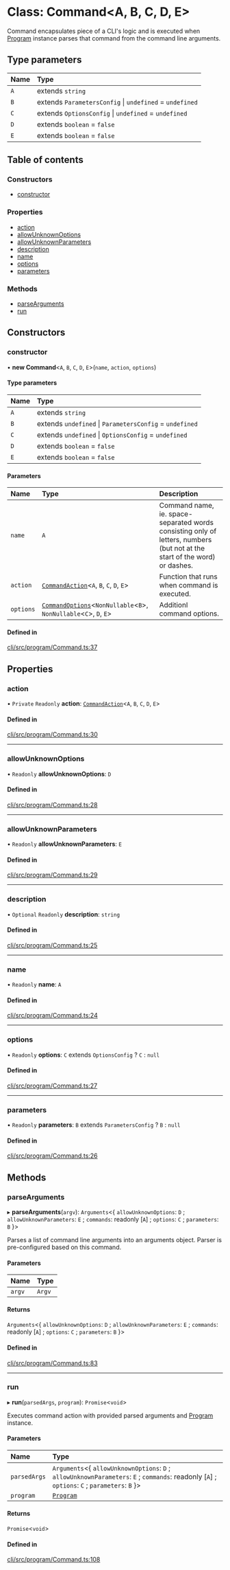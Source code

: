 # Class: Command<A, B, C, D, E\>

Command encapsulates piece of a CLI's logic and is executed when [Program](Program.md) instance
parses that command from the command line arguments.

## Type parameters

| Name | Type                                                    |
| :--- | :------------------------------------------------------ |
| `A`  | extends `string`                                        |
| `B`  | extends `ParametersConfig` \| `undefined` = `undefined` |
| `C`  | extends `OptionsConfig` \| `undefined` = `undefined`    |
| `D`  | extends `boolean` = `false`                             |
| `E`  | extends `boolean` = `false`                             |

## Table of contents

### Constructors

- [constructor](Command.md#constructor)

### Properties

- [action](Command.md#action)
- [allowUnknownOptions](Command.md#allowunknownoptions)
- [allowUnknownParameters](Command.md#allowunknownparameters)
- [description](Command.md#description)
- [name](Command.md#name)
- [options](Command.md#options)
- [parameters](Command.md#parameters)

### Methods

- [parseArguments](Command.md#parsearguments)
- [run](Command.md#run)

## Constructors

### constructor

• **new Command**<`A`, `B`, `C`, `D`, `E`\>(`name`, `action`, `options`)

#### Type parameters

| Name | Type                                                    |
| :--- | :------------------------------------------------------ |
| `A`  | extends `string`                                        |
| `B`  | extends `undefined` \| `ParametersConfig` = `undefined` |
| `C`  | extends `undefined` \| `OptionsConfig` = `undefined`    |
| `D`  | extends `boolean` = `false`                             |
| `E`  | extends `boolean` = `false`                             |

#### Parameters

| Name      | Type                                                                                                 | Description                                                                                                               |
| :-------- | :--------------------------------------------------------------------------------------------------- | :------------------------------------------------------------------------------------------------------------------------ |
| `name`    | `A`                                                                                                  | Command name, ie. space-separated words consisting only of letters, numbers (but not at the start of the word) or dashes. |
| `action`  | [`CommandAction`](../README.md#commandaction)<`A`, `B`, `C`, `D`, `E`\>                              | Function that runs when command is executed.                                                                              |
| `options` | [`CommandOptions`](../README.md#commandoptions)<`NonNullable`<`B`\>, `NonNullable`<`C`\>, `D`, `E`\> | Additionl command options.                                                                                                |

#### Defined in

[cli/src/program/Command.ts:37](https://github.com/jakubmazanec/js-tools/blob/07ff4d8/packages/cli/src/program/Command.ts#L37)

## Properties

### action

• `Private` `Readonly` **action**: [`CommandAction`](../README.md#commandaction)<`A`, `B`, `C`, `D`,
`E`\>

#### Defined in

[cli/src/program/Command.ts:30](https://github.com/jakubmazanec/js-tools/blob/07ff4d8/packages/cli/src/program/Command.ts#L30)

---

### allowUnknownOptions

• `Readonly` **allowUnknownOptions**: `D`

#### Defined in

[cli/src/program/Command.ts:28](https://github.com/jakubmazanec/js-tools/blob/07ff4d8/packages/cli/src/program/Command.ts#L28)

---

### allowUnknownParameters

• `Readonly` **allowUnknownParameters**: `E`

#### Defined in

[cli/src/program/Command.ts:29](https://github.com/jakubmazanec/js-tools/blob/07ff4d8/packages/cli/src/program/Command.ts#L29)

---

### description

• `Optional` `Readonly` **description**: `string`

#### Defined in

[cli/src/program/Command.ts:25](https://github.com/jakubmazanec/js-tools/blob/07ff4d8/packages/cli/src/program/Command.ts#L25)

---

### name

• `Readonly` **name**: `A`

#### Defined in

[cli/src/program/Command.ts:24](https://github.com/jakubmazanec/js-tools/blob/07ff4d8/packages/cli/src/program/Command.ts#L24)

---

### options

• `Readonly` **options**: `C` extends `OptionsConfig` ? `C` : `null`

#### Defined in

[cli/src/program/Command.ts:27](https://github.com/jakubmazanec/js-tools/blob/07ff4d8/packages/cli/src/program/Command.ts#L27)

---

### parameters

• `Readonly` **parameters**: `B` extends `ParametersConfig` ? `B` : `null`

#### Defined in

[cli/src/program/Command.ts:26](https://github.com/jakubmazanec/js-tools/blob/07ff4d8/packages/cli/src/program/Command.ts#L26)

## Methods

### parseArguments

▸ **parseArguments**(`argv`): `Arguments`<{ `allowUnknownOptions`: `D` ; `allowUnknownParameters`:
`E` ; `commands`: readonly [`A`] ; `options`: `C` ; `parameters`: `B` }\>

Parses a list of command line arguments into an arguments object. Parser is pre-configured based on
this command.

#### Parameters

| Name   | Type   |
| :----- | :----- |
| `argv` | `Argv` |

#### Returns

`Arguments`<{ `allowUnknownOptions`: `D` ; `allowUnknownParameters`: `E` ; `commands`: readonly
[`A`] ; `options`: `C` ; `parameters`: `B` }\>

#### Defined in

[cli/src/program/Command.ts:83](https://github.com/jakubmazanec/js-tools/blob/07ff4d8/packages/cli/src/program/Command.ts#L83)

---

### run

▸ **run**(`parsedArgs`, `program`): `Promise`<`void`\>

Executes command action with provided parsed arguments and [Program](Program.md) instance.

#### Parameters

| Name         | Type                                                                                                                                           |
| :----------- | :--------------------------------------------------------------------------------------------------------------------------------------------- |
| `parsedArgs` | `Arguments`<{ `allowUnknownOptions`: `D` ; `allowUnknownParameters`: `E` ; `commands`: readonly [`A`] ; `options`: `C` ; `parameters`: `B` }\> |
| `program`    | [`Program`](Program.md)                                                                                                                        |

#### Returns

`Promise`<`void`\>

#### Defined in

[cli/src/program/Command.ts:108](https://github.com/jakubmazanec/js-tools/blob/07ff4d8/packages/cli/src/program/Command.ts#L108)
